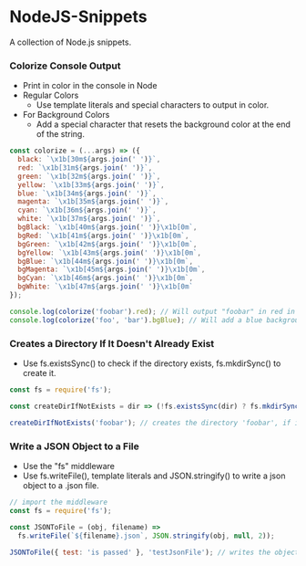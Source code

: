# NodeJS-Snippets
A collection of Node.js snippets.

### Colorize Console Output
- Print in color in the console in Node
- Regular Colors
  - Use template literals and special characters to output in color.
- For Background Colors
  - Add a special character that resets the background color at the end of the string.
```javascript
const colorize = (...args) => ({
  black: `\x1b[30m${args.join(' ')}`,
  red: `\x1b[31m${args.join(' ')}`,
  green: `\x1b[32m${args.join(' ')}`,
  yellow: `\x1b[33m${args.join(' ')}`,
  blue: `\x1b[34m${args.join(' ')}`,
  magenta: `\x1b[35m${args.join(' ')}`,
  cyan: `\x1b[36m${args.join(' ')}`,
  white: `\x1b[37m${args.join(' ')}`,
  bgBlack: `\x1b[40m${args.join(' ')}\x1b[0m`,
  bgRed: `\x1b[41m${args.join(' ')}\x1b[0m`,
  bgGreen: `\x1b[42m${args.join(' ')}\x1b[0m`,
  bgYellow: `\x1b[43m${args.join(' ')}\x1b[0m`,
  bgBlue: `\x1b[44m${args.join(' ')}\x1b[0m`,
  bgMagenta: `\x1b[45m${args.join(' ')}\x1b[0m`,
  bgCyan: `\x1b[46m${args.join(' ')}\x1b[0m`,
  bgWhite: `\x1b[47m${args.join(' ')}\x1b[0m`
});

console.log(colorize('foobar').red); // Will output "foobar" in red in the console.
console.log(colorize('foo', 'bar').bgBlue); // Will add a blue background color to the text output in the console.
```
### Creates a Directory If It Doesn't Already Exist
- Use fs.existsSync() to check if the directory exists, fs.mkdirSync() to create it.
```javascript
const fs = require('fs');

const createDirIfNotExists = dir => (!fs.existsSync(dir) ? fs.mkdirSync(dir) : undefined);

createDirIfNotExists('foobar'); // creates the directory 'foobar', if it doesn't exist
```
### Write a JSON Object to a File
- Use the "fs" middleware
- Use fs.writeFile(), template literals and JSON.stringify() to write a json object to a .json file.
```javascript
// import the middleware
const fs = require('fs');

const JSONToFile = (obj, filename) =>
  fs.writeFile(`${filename}.json`, JSON.stringify(obj, null, 2));
  
JSONToFile({ test: 'is passed' }, 'testJsonFile'); // writes the object to 'testJsonFile.json'
```
